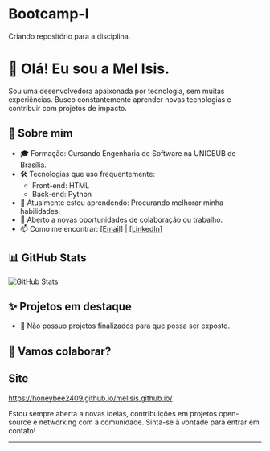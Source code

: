# Bootcamp-I
Criando repositório para a disciplina.
# 👋 Olá! Eu sou a Mel Isis.

Sou uma desenvolvedora apaixonada por tecnologia, sem muitas experiências. Busco constantemente aprender novas tecnologias e contribuir com projetos de impacto.

## 🚀 Sobre mim

- 🎓 Formação: Cursando Engenharia de Software na UNICEUB de Brasília.
- 🛠️ Tecnologias que uso frequentemente:
  - Front-end: HTML
  - Back-end: Python
- 🌱 Atualmente estou aprendendo: Procurando melhorar minha habilidades.
- 💼 Aberto a novas oportunidades de colaboração ou trabalho.
- 📫 Como me encontrar: [[Email]](honeybee7415@gmail.com) | [[LinkedIn]](https://www.linkedin.com/in/mel-isis-58544a347/?trk=opento_sprofile_topcard)

## 📊 GitHub Stats

![GitHub Stats](https://github-readme-stats.vercel.app/api?username=honeybee2409&show_icons=true&theme=default)

## ✨ Projetos em destaque

- 🔧 Não possuo projetos finalizados para que possa ser exposto.

## 🤝 Vamos colaborar?

## Site
https://honeybee2409.github.io/melisis.github.io/

Estou sempre aberta a novas ideias, contribuições em projetos open-source e networking com a comunidade. Sinta-se à vontade para entrar em contato!

---

